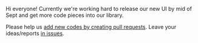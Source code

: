 Hi everyone!
Currently we're working hard to release our new UI by mid of Sept and get more code pieces into our library.

Please help us [add new codes by creating pull requests](https://github.com/nonunicorn/onelinerhub#help-by-contributing).
Leave your ideas/reports [in issues](https://github.com/nonunicorn/onelinerhub/issues).
